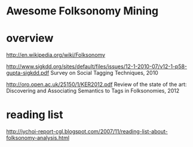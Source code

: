
# Awesome Folksonomy Mining

# overview
http://en.wikipedia.org/wiki/Folksonomy

http://www.sigkdd.org/sites/default/files/issues/12-1-2010-07/v12-1-p58-gupta-sigkdd.pdf Survey on Social Tagging Techniques, 2010

http://oro.open.ac.uk/25150/1/KER2012.pdf Review of the state of the art: Discovering and Associating Semantics to Tags in Folksonomies, 2012

# reading list

http://jychoi-report-cgl.blogspot.com/2007/11/reading-list-about-folksonomy-analysis.html

